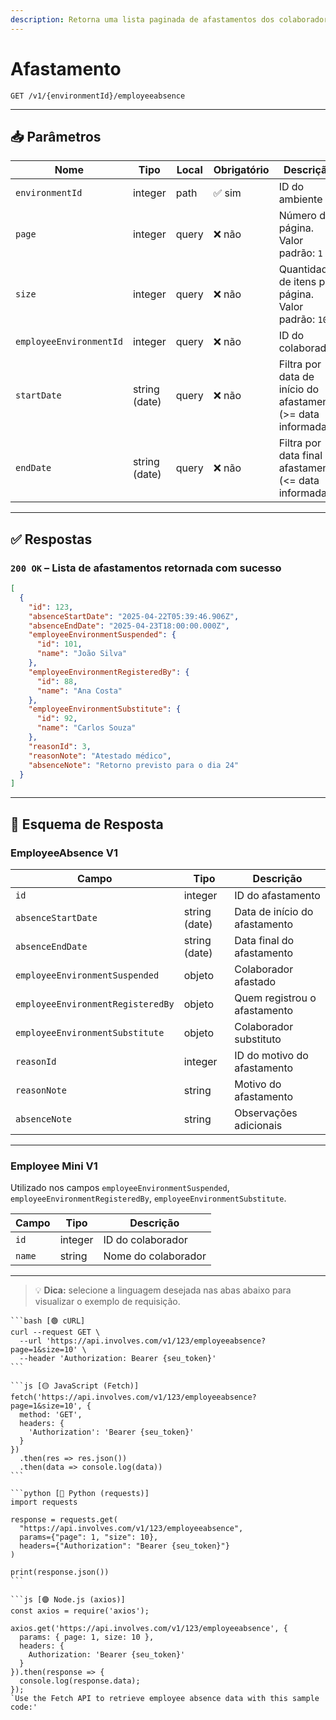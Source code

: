 ```yaml
---
description: Retorna uma lista paginada de afastamentos dos colaboradores.
---
```


# Afastamento

`GET /v1/{environmentId}/employeeabsence`

***

## 📥 Parâmetros

| Nome                    | Tipo          | Local | Obrigatório | Descrição                                                    |
| ----------------------- | ------------- | ----- | ----------- | ------------------------------------------------------------ |
| `environmentId`         | integer       | path  | ✅ sim       | ID do ambiente                                               |
| `page`                  | integer       | query | ❌ não       | Número da página. Valor padrão: `1`                          |
| `size`                  | integer       | query | ❌ não       | Quantidade de itens por página. Valor padrão: `100`          |
| `employeeEnvironmentId` | integer       | query | ❌ não       | ID do colaborador                                            |
| `startDate`             | string (date) | query | ❌ não       | Filtra por data de início do afastamento (>= data informada) |
| `endDate`               | string (date) | query | ❌ não       | Filtra por data final do afastamento (<= data informada)     |

***

## ✅ Respostas

### `200 OK` – Lista de afastamentos retornada com sucesso

```json
[
  {
    "id": 123,
    "absenceStartDate": "2025-04-22T05:39:46.906Z",
    "absenceEndDate": "2025-04-23T18:00:00.000Z",
    "employeeEnvironmentSuspended": {
      "id": 101,
      "name": "João Silva"
    },
    "employeeEnvironmentRegisteredBy": {
      "id": 88,
      "name": "Ana Costa"
    },
    "employeeEnvironmentSubstitute": {
      "id": 92,
      "name": "Carlos Souza"
    },
    "reasonId": 3,
    "reasonNote": "Atestado médico",
    "absenceNote": "Retorno previsto para o dia 24"
  }
]
```

***

## 🧬 Esquema de Resposta

### EmployeeAbsence V1

| Campo                             | Tipo          | Descrição                     |
| --------------------------------- | ------------- | ----------------------------- |
| `id`                              | integer       | ID do afastamento             |
| `absenceStartDate`                | string (date) | Data de início do afastamento |
| `absenceEndDate`                  | string (date) | Data final do afastamento     |
| `employeeEnvironmentSuspended`    | objeto        | Colaborador afastado          |
| `employeeEnvironmentRegisteredBy` | objeto        | Quem registrou o afastamento  |
| `employeeEnvironmentSubstitute`   | objeto        | Colaborador substituto        |
| `reasonId`                        | integer       | ID do motivo do afastamento   |
| `reasonNote`                      | string        | Motivo do afastamento         |
| `absenceNote`                     | string        | Observações adicionais        |

***

### Employee Mini V1

Utilizado nos campos `employeeEnvironmentSuspended`, `employeeEnvironmentRegisteredBy`, `employeeEnvironmentSubstitute`.

| Campo  | Tipo    | Descrição           |
| ------ | ------- | ------------------- |
| `id`   | integer | ID do colaborador   |
| `name` | string  | Nome do colaborador |

***

> 💡 **Dica:** selecione a linguagem desejada nas abas abaixo para visualizar o exemplo de requisição.

````tabs
```bash [🟢 cURL]
curl --request GET \
  --url 'https://api.involves.com/v1/123/employeeabsence?page=1&size=10' \
  --header 'Authorization: Bearer {seu_token}'
```

```js [🟡 JavaScript (Fetch)]
fetch('https://api.involves.com/v1/123/employeeabsence?page=1&size=10', {
  method: 'GET',
  headers: {
    'Authorization': 'Bearer {seu_token}'
  }
})
  .then(res => res.json())
  .then(data => console.log(data))
```

```python [🔵 Python (requests)]
import requests

response = requests.get(
  "https://api.involves.com/v1/123/employeeabsence",
  params={"page": 1, "size": 10},
  headers={"Authorization": "Bearer {seu_token}"}
)

print(response.json())
```

```js [🟣 Node.js (axios)]
const axios = require('axios');

axios.get('https://api.involves.com/v1/123/employeeabsence', {
  params: { page: 1, size: 10 },
  headers: {
    Authorization: 'Bearer {seu_token}'
  }
}).then(response => {
  console.log(response.data);
});
`Use the Fetch API to retrieve employee absence data with this sample code:'  
````

